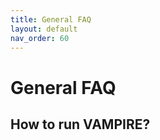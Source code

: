 ```yaml
---
title: General FAQ
layout: default
nav_order: 60
---
```


# General FAQ

## How to run VAMPIRE?

